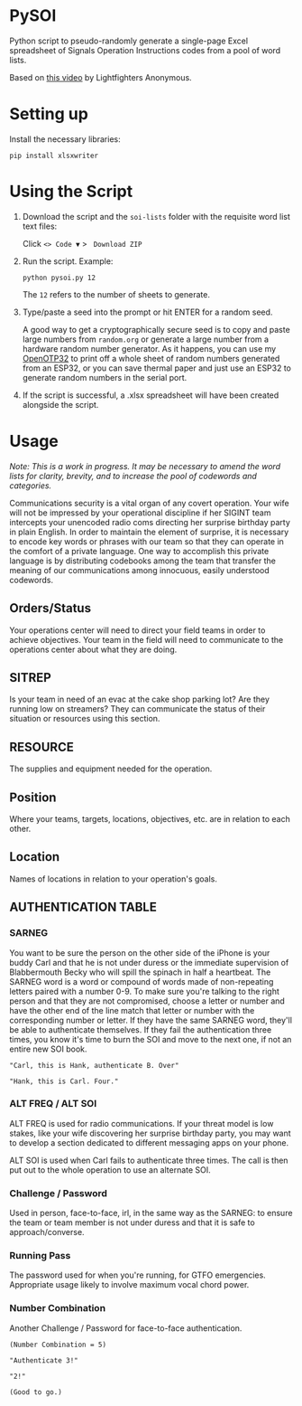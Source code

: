 # PySOI
Python script to pseudo-randomly generate a single-page Excel spreadsheet of Signals Operation Instructions codes from a pool of word lists.

Based on [this video](https://youtu.be/4NXhUyqf7ZM) by Lightfighters Anonymous.

# Setting up

Install the necessary libraries:

```
pip install xlsxwriter
```

# Using the Script

1) Download the script and the `soi-lists` folder with the requisite word list text files:

	Click `<> Code ▼` > ` Download ZIP`

2) Run the script. Example:

	```
	python pysoi.py 12
	```

	The `12` refers to the number of sheets to generate.

3) Type/paste a seed into the prompt or hit ENTER for a random seed.
	
	A good way to get a cryptographically secure seed is to copy and paste large numbers from `random.org` or generate a large number from a hardware random number generator. As it happens, you can use my [OpenOTP32](https://github.com/emergencyrussell/OpenOTP32/) to print off a whole sheet of random numbers generated from an ESP32, or you can save thermal paper and just use an ESP32 to generate random numbers in the serial port.

4) If the script is successful, a .xlsx spreadsheet will have been created alongside the script.

# Usage

*Note: This is a work in progress. It may be necessary to amend the word lists for clarity, brevity, and to increase the pool of codewords and categories.*

Communications security is a vital organ of any covert operation. Your wife will not be impressed by your operational discipline if her SIGINT team intercepts your unencoded radio coms directing her surprise birthday party in plain English. In order to maintain the element of surprise, it is necessary to encode key words or phrases with our team so that they can operate in the comfort of a private language. One way to accomplish this private language is by distributing codebooks among the team that transfer the meaning of our communications among innocuous, easily understood codewords.

## Orders/Status

Your operations center will need to direct your field teams in order to achieve objectives. Your team in the field will need to communicate to the operations center about what they are doing.

## SITREP

Is your team in need of an evac at the cake shop parking lot? Are they running low on streamers? They can communicate the status of their situation or resources using this section.

## RESOURCE

The supplies and equipment needed for the operation.

## Position

Where your teams, targets, locations, objectives, etc. are in relation to each other.

## Location

Names of locations in relation to your operation's goals.

## AUTHENTICATION TABLE

### SARNEG

You want to be sure the person on the other side of the iPhone is your buddy Carl and that he is not under duress or the immediate supervision of Blabbermouth Becky who will spill the spinach in half a heartbeat. The SARNEG word is a word or compound of words made of non-repeating letters paired with a number 0-9. To make sure you're talking to the right person and that they are not compromised, choose a letter or number and have the other end of the line match that letter or number with the corresponding number or letter. If they have the same SARNEG word, they'll be able to authenticate themselves. If they fail the authentication three times, you know it's time to burn the SOI and move to the next one, if not an entire new SOI book.

	"Carl, this is Hank, authenticate B. Over"
	
	"Hank, this is Carl. Four."

### ALT FREQ / ALT SOI

ALT FREQ is used for radio communications. If your threat model is low stakes, like your wife discovering her surprise birthday party, you may want to develop a section dedicated to different messaging apps on your phone.

ALT SOI is used when Carl fails to authenticate three times. The call is then put out to the whole operation to use an alternate SOI.

### Challenge / Password

Used in person, face-to-face, irl, in the same way as the SARNEG: to ensure the team or team member is not under duress and that it is safe to approach/converse.

### Running Pass

The password used for when you're running, for GTFO emergencies. Appropriate usage likely to involve maximum vocal chord power.

### Number Combination

Another Challenge / Password for face-to-face authentication.

	(Number Combination = 5)
	
	"Authenticate 3!"
	
	"2!"
	
	(Good to go.)